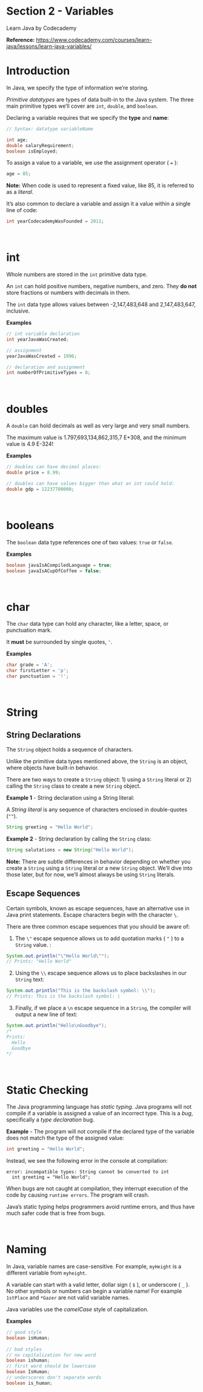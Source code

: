 # Section 2 - Variables

Learn Java by Codecademy

**Reference:** https://www.codecademy.com/courses/learn-java/lessons/learn-java-variables/

# Introduction

In Java, we specify the type of information we’re storing.

*Primitive datatypes* are types of data built-in to the Java system. The three main primitive types we’ll cover are `int`, `double`, and `boolean`.

Declaring a variable requires that we specify the **type** and **name**:

```java
// Syntax: datatype variableName

int age;
double salaryRequirement;
boolean isEmployed;
```

To assign a value to a variable, we use the assignment operator ( `=` ):

```java
age = 85;
```

**Note:** When code is used to represent a fixed value, like 85, it is referred to as a *literal*.

It’s also common to declare a variable and assign it a value within a single line of code:

```java
int yearCodecademyWasFounded = 2011;
```

<br>

# int

Whole numbers are stored in the `int` primitive data type.

An `int` can hold positive numbers, negative numbers, and zero. They **do not** store fractions or numbers with decimals in them.

The `int` data type allows values between -2,147,483,648 and 2,147,483,647, inclusive.

**Examples**

```java
// int variable declaration
int yearJavaWasCreated;

// assignment
yearJavaWasCreated = 1996;

// declaration and assignment
int numberOfPrimitiveTypes = 8;
```

<br>

# doubles

A `double` can hold decimals as well as very large and very small numbers.

The maximum value is 1.797,693,134,862,315,7 E+308, and the minimum value is 4.9 E-324!

**Examples**

```java
// doubles can have decimal places:
double price = 8.99;

// doubles can have values bigger than what an int could hold:
double gdp = 12237700000;
```

<br>

# booleans

The `boolean` data type references one of two values: `true` or `false`.

**Examples**

```java
boolean javaIsACompiledLanguage = true;
boolean javaIsACupOfCoffee = false;
```

<br>

# char

The `char` data type can hold any character, like a letter, space, or punctuation mark.

It **must** be surrounded by single quotes, `'`.

**Examples**

```java
char grade = 'A';
char firstLetter = 'p';
char punctuation = '!';
```

<br>

# String

## String Declarations

The `String` object holds a sequence of characters.

Unlike the primitive data types mentioned above, the `String` is an object, where objects have built-in behavior.

There are two ways to create a `String` object: 1) using a `String` literal or 2) calling the `String` class to create a new `String` object.

**Example 1** - String declaration using a String literal:

A *String literal* is any sequence of characters enclosed in double-quotes (`""`).

```java
String greeting = "Hello World";
```

**Example 2** - String declaration by calling the `String` class:

```java
String salutations = new String("Hello World");
```

**Note:** There are subtle differences in behavior depending on whether you create a `String` using a `String` literal or a new `String` object. We’ll dive into those later, but for now, we’ll almost always be using `String` literals.

## Escape Sequences

Certain symbols, known as escape sequences, have an alternative use in Java print statements. Escape characters begin with the character `\`.

There are three common escape sequences that you should be aware of:

1. The `\"` escape sequence allows us to add quotation marks ( `"` ) to a `String` value. :

```java
System.out.println("\"Hello World\"");
// Prints: "Hello World"
```

2. Using the `\\` escape sequence allows us to place backslashes in our `String` text:

```java
System.out.println("This is the backslash symbol: \\");
// Prints: This is the backslash symbol: \
```

3. Finally, if we place a `\n` escape sequence in a `String`, the compiler will output a new line of text:

```java
System.out.println("Hello\nGoodbye");
/*
Prints:
  Hello
  Goodbye
*/
```

<br>

# Static Checking

The Java programming language has *static typing*. Java programs will not compile if a variable is assigned a value of an incorrect type. This is a *bug*, specifically a *type declaration* bug.

**Example** - The program will not compile if the declared type of the variable does not match the type of the assigned value:

```java
int greeting = "Hello World";
```

Instead, we see the following error in the console at compilation:

```
error: incompatible types: String cannot be converted to int
  int greeting = "Hello World";
```

When bugs are not caught at compilation, they interrupt execution of the code by causing `runtime errors`. The program will crash.

Java’s static typing helps programmers avoid runtime errors, and thus have much safer code that is free from bugs.

<br>

# Naming

In Java, variable names are case-sensitive. For example, `myHeight` is a different variable from `myheight`.

A variable can start with a valid letter, dollar sign ( `$` ), or underscore ( `_` ). No other symbols or numbers can begin a variable name! For example `1stPlace` and `*Gazer` are not valid variable names.

Java variables use the *camelCase* style of capitalization.

**Examples**

```java
// good style
boolean isHuman;
 
// bad styles
// no capitalization for new word
boolean ishuman;
// first word should be lowercase
boolean IsHuman;
// underscores don't separate words
boolean is_human;
```
